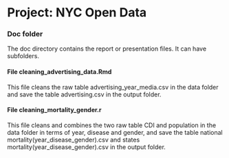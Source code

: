 # Project: NYC Open Data
### Doc folder

The doc directory contains the report or presentation files. It can have subfolders.  

#### File cleaning_advertising_data.Rmd
This file cleans the raw table advertising_year_media.csv in the data folder and save the table advertising.csv in the output folder. 
 
#### File cleaning_mortality_gender.r
This file cleans and combines the two raw table CDI and population in the data folder in terms of year, disease and gender, and save the table national mortality(year_disease_gender).csv and states mortality(year_disease_gender).csv in the output folder.